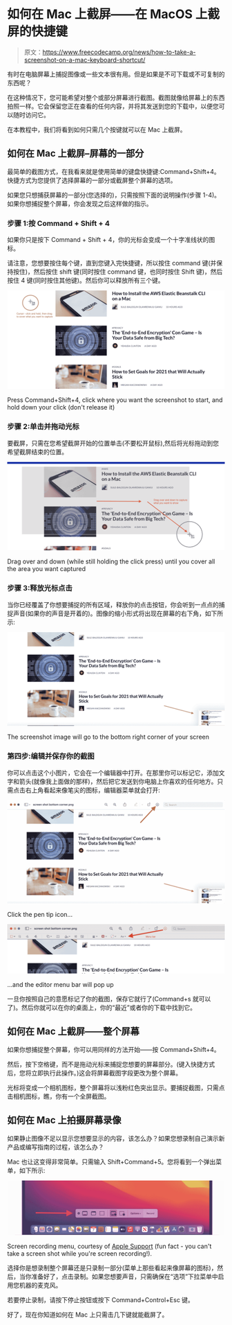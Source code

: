 # 如何在 Mac 上截屏——在 MacOS 上截屏的快捷键

> 原文：<https://www.freecodecamp.org/news/how-to-take-a-screenshot-on-a-mac-keyboard-shortcut/>

有时在电脑屏幕上捕捉图像或一些文本很有用。但是如果是不可下载或不可复制的东西呢？

在这种情况下，您可能希望对整个或部分屏幕进行截图。截图就像给屏幕上的东西拍照一样。它会保留您正在查看的任何内容，并将其发送到您的下载中，以便您可以随时访问它。

在本教程中，我们将看到如何只需几个按键就可以在 Mac 上截屏。

## 如何在 Mac 上截屏–屏幕的一部分

最简单的截图方式，在我看来就是使用简单的键盘快捷键:Command+Shift+4。快捷方式为您提供了选择屏幕的一部分或截屏整个屏幕的选项。

如果您只想捕获屏幕的一部分(您选择的)，只需按照下面的说明操作(步骤 1-4)。如果你想捕捉整个屏幕，你会发现之后这样做的指示。

### 步骤 1:按 Command + Shift + 4

如果你只是按下 Command + Shift + 4，你的光标会变成一个十字准线状的图标。

请注意，您想要按住每个键，直到您键入完快捷键，所以按住 command 键(并保持按住)，然后按住 shift 键(同时按住 command 键，也同时按住 Shift 键)，然后按住 4 键(同时按住其他键)。然后你可以释放所有三个键。

![screen-shot-cursor](img/93fdeb11a8b0542580e339d5b3733e6c.png)

Press Command+Shift+4, click where you want the screenshot to start, and hold down your click (don't release it)

### 步骤 2:单击并拖动光标

要截屏，只需在您希望截屏开始的位置单击(不要松开鼠标),然后将光标拖动到您希望截屏结束的位置。

![screen-shoot-cursor-drag](img/5c519eb1f28980d0548cc0bea9c91b24.png)

Drag over and down (while still holding the click press) until you cover all the area you want captured

### 步骤 3:释放光标点击

当你已经覆盖了你想要捕捉的所有区域，释放你的点击按钮，你会听到一点点的捕捉声音(如果你的声音是开着的)。图像的缩小形式将出现在屏幕的右下角，如下所示:

![screen-shot-bottom-corner](img/c7b0cd0b2d6be7194132be7ba597699f.png)

The screenshot image will go to the bottom right corner of your screen

### 第四步:编辑并保存你的截图

你可以点击这个小图片，它会在一个编辑器中打开。在那里你可以标记它，添加文字和箭头(就像我上面做的那样)，然后把它发送到你电脑上你喜欢的任何地方。只需点击右上角看起来像笔尖的图标，编辑器菜单就会打开:

![Screen-Shot-2021-01-15-at-3.03.00-PM](img/a932cc8160b270b71ec85f18cf001047.png)

Click the pen tip icon...

![Screen-Shot-2021-01-15-at-3.05.07-PM](img/a230fbdfc7a9ba74fa9cd8c57cd1d055.png)

...and the editor menu bar will pop up

一旦你按照自己的意愿标记了你的截图，保存它就行了(Command+s 就可以了)。然后你就可以在你的桌面上，你的“最近”或者你的下载中找到它。

## 如何在 Mac 上截屏——整个屏幕

如果你想捕捉整个屏幕，你可以用同样的方法开始——按 Command+Shift+4。

然后，按下空格键，而不是拖动光标来捕捉您想要的屏幕部分。(键入快捷方式后，您将立即执行此操作。)这会将屏幕截图字段更改为整个屏幕。

光标将变成一个相机图标，整个屏幕将以浅粉红色突出显示。要捕捉截图，只需点击相机图标，瞧，你有一个全屏截图。

## 如何在 Mac 上拍摄屏幕录像

如果静止图像不足以显示您想要显示的内容，该怎么办？如果您想录制自己演示新产品或编写指南的过程，该怎么办？

Mac 也让这变得非常简单。只需输入 Shift+Command+5。您将看到一个弹出菜单，如下所示:

![Screen-Shot-2021-01-15-at-3.25.56-PM](img/2a9eb572a1aad5cc8318d02c611b8b87.png)

Screen recording menu, courtesy of [Apple Support](https://support.apple.com/en-ca/HT208721) (fun fact - you can't take a screen shot while you're screen recording!).

选择你是想录制整个屏幕还是只录制一部分(菜单上那些看起来像屏幕的图标)，然后，当你准备好了，点击录制。如果您想要声音，只需确保在“选项”下拉菜单中启用您机器的麦克风。

若要停止录制，请按下停止按钮或按下 Command+Control+Esc 键。

好了，现在你知道如何在 Mac 上只需击几下键就能截屏了。